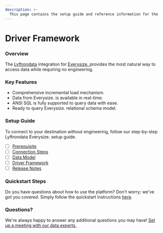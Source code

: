 ```yaml
---
description: >-
  This page contains the setup guide and reference information for the Everysize. source connector.
---
```


# Driver Framework

### Overview

The [Lyftrondata](https://www.lyftrondata.com/) integration for [Everysize.](https://www.lyftrondata.com/integration/everysize./)[ ](https://www.lyftrondata.com/integration/everysize./)provides the most natural way to access data while requiring no engineering.

### Key Features

* Comprehensive incremental load mechanism.
* Data from Everysize. is available in real-time.&#x20;
* ANSI SQL is fully supported to query data with ease.
* Ready to query Everysize. relational schema model.

### Setup Guide

To connect to your destination without engineering, follow our step-by-step Lyftrondata Everysize. setup guide.

* [ ] [Prerequisite](../../marketing-analytics/everysize./prerequisite.md)
* [ ] [Connection Steps](../../marketing-analytics/everysize./connection-steps.md)
* [ ] [Data Model](../../marketing-analytics/everysize./data-model/)
* [ ] [Driver Framework](../../marketing-analytics/everysize./driver-framework/)
* [ ] [Release Notes](../../marketing-analytics/everysize./release-notes.md)

### Quickstart Steps

Do you have questions about how to use the platform? Don't worry; we've got you covered. Simply follow the quickstart instructions [here](../../../quickstart-steps.md).

### Questions? <a href="#questions" id="questions"></a>

We're always happy to answer any additional questions you may have! [Set up a meeting with our data experts.](https://www.lyftrondata.com/book-a-meeting/)


